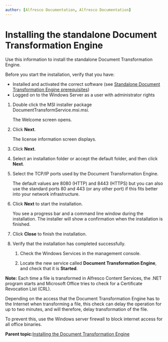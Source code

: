 ```yaml
---
author: [Alfresco Documentation, Alfresco Documentation]
---
```


# Installing the standalone Document Transformation Engine

Use this information to install the standalone Document Transformation Engine.

Before you start the installation, verify that you have:

-   Installed and activated the correct software \(see [Standalone Document Transformation Engine prerequisites](../concepts/transerv-standalone.md)\)
-   Logged on to the Windows Server as a user with administrator rights

1.  Double click the MSI installer package DocumentTransformService.msi.msi.

    The Welcome screen opens. 

2.  Click **Next**.

    The license information screen displays. 

3.  Click **Next**.

4.  Select an installation folder or accept the default folder, and then click **Next**.

5.  Select the TCP/IP ports used by the Document Transformation Engine. 

    The default values are 8080 \(HTTP\) and 8443 \(HTTPS\) but you can also use the standard ports 80 and 443 \(or any other port\) if this fits better into your network infrastructure.

6.  Click **Next** to start the installation. 

    You see a progress bar and a command line window during the installation. The installer will show a confirmation when the installation is finished.

7.  Click **Close** to finish the installation.

8.  Verify that the installation has completed successfully.

    1.  Check the Windows Services in the management console.

    2.  Locate the new service called **Document Transformation Engine**, and check that it is **Started**.


**Note:** Each time a file is transformed in Alfresco Content Services, the .NET program starts and Microsoft Office tries to check for a Certificate Revocation List \(CRL\).

Depending on the access that the Document Transformation Engine has to the Internet when transforming a file, this check can delay the operation for up to two minutes, and will therefore, delay transformation of the file.

To prevent this, use the Windows server firewall to block internet access for all office binaries.

**Parent topic:**[Installing the Document Transformation Engine](../concepts/transerv-installing.md)

